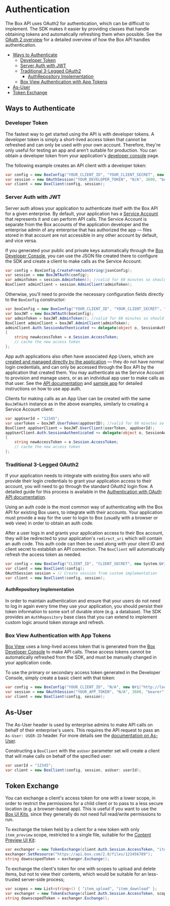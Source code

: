 Authentication
==============

The Box API uses OAuth2 for authentication, which can be difficult to implement.
The SDK makes it easier by providing classes that handle obtaining tokens and
automatically refreshing them when possible. See the
[OAuth 2 overview](https://developer.box.com/en/guides/authentication/) for a detailed
overview of how the Box API handles authentication.

<!-- START doctoc generated TOC please keep comment here to allow auto update -->
<!-- DON'T EDIT THIS SECTION, INSTEAD RE-RUN doctoc TO UPDATE -->


- [Ways to Authenticate](#ways-to-authenticate)
  - [Developer Token](#developer-token)
  - [Server Auth with JWT](#server-auth-with-jwt)
  - [Traditional 3-Legged OAuth2](#traditional-3-legged-oauth2)
    - [AuthRepository Implementation](#authrepository-implementation)
  - [Box View Authentication with App Tokens](#box-view-authentication-with-app-tokens)
- [As-User](#as-user)
- [Token Exchange](#token-exchange)

<!-- END doctoc generated TOC please keep comment here to allow auto update -->

Ways to Authenticate
--------------------

### Developer Token

The fastest way to get started using the API is with developer tokens. A
developer token is simply a short-lived access token that cannot be refreshed
and can only be used with your own account. Therefore, they're only useful for
testing an app and aren't suitable for production. You can obtain a developer
token from your application's
[developer console][dev-console] page.

The following example creates an API client with a developer token:

<!-- sample x_auth init_with_dev_token -->
```c#
var config = new BoxConfig("YOUR_CLIENT_ID", "YOUR_CLIENT_SECRET", new Uri("http://localhost"));
var session = new OAuthSession("YOUR_DEVELOPER_TOKEN", "N/A", 3600, "bearer");
var client = new BoxClient(config, session);
```

[dev-console]: https://app.box.com/developers/console

### Server Auth with JWT

Server auth allows your application to authenticate itself with the Box API
for a given enterprise.  By default, your application has a
[Service Account](https://developer.box.com/en/guides/authentication/user-types/)
that represents it and can perform API calls.  The Service Account is separate
from the Box accounts of the application developer and the enterprise admin of
any enterprise that has authorized the app — files stored in that account are
not accessible in any other account by default, and vice versa.

If you generated your public and private keys automatically through the
[Box Developer Console][dev-console], you can use the JSON file created there
to configure the SDK and create a client to make calls as the
Service Account:

<!-- sample x_auth init_with_jwt_enterprise -->
```c#
var config = BoxConfig.CreateFromJsonString(jsonConfig);
var session = new BoxJWTAuth(config);
var adminToken = session.AdminToken(); //valid for 60 minutes so should be cached and re-used
BoxClient adminClient = session.AdminClient(adminToken);
```

Otherwise, you'll need to provide the necessary configuration fields directly
to the `BoxConfig` constructor:

<!-- sample x_auth init_with_jwt_enterprise_with_config -->
```c#
var boxConfig = new BoxConfig("YOUR_CLIENT_ID", "YOUR_CLIENT_SECRET", "YOUR_ENTERPRISE_ID", "ENCRYPTED_PRIVATE_KEY", "PRIVATE_KEY_PASSWORD", "PUBLIC_KEY_ID");
var boxJWT = new BoxJWTAuth(boxConfig);
var adminToken = boxJWT.AdminToken(); //valid for 60 minutes so should be cached and re-used
BoxClient adminClient = boxJWT.AdminClient(adminToken);
adminClient.Auth.SessionAuthenticated += delegate(object o, SessionAuthenticatedEventArgs e)
{
    string newAccessToken = e.Session.AccessToken;
    // cache the new access token
};
```

App auth applications also often have associated App Users, which are
[created and managed directly by the application](https://developer.box.com/en/guides/authentication/user-types/)
— they do not have normal login credentials, and can only be accessed through
the Box API by the application that created them.  You may authenticate as the
Service Account to provision and manage users, or as an individual app user to
make calls as that user.  See the [API documentation](https://developer.box.com/en/guides/applications/custom-apps/)
and [sample app](https://github.com/box/box-windows-sdk-v2/tree/master/Box.V2.Samples.JWTAuth)
for detailed instructions on how to use app auth.

Clients for making calls as an App User can be created with the same `BoxJWTAuth`
instance as in the above examples, similarly to creating a Service Account client:

<!-- sample x_auth init_with_jwt_with_user_id -->
```c#
var appUserId = "12345";
var userToken = boxJWT.UserToken(appUserID); //valid for 60 minutes so should be cached and re-used
BoxClient appUserClient = boxJWT.UserClient(userToken, appUserId);
appUserClient.Auth.SessionAuthenticated += delegate(object o, SessionAuthenticatedEventArgs e)
{
    string newAccessToken = e.Session.AccessToken;
    // cache the new access token
};
```

### Traditional 3-Legged OAuth2

If your application needs to integrate with existing Box users who will provide
their login credentials to grant your application access to their account, you
will need to go through the standard OAuth2 login flow.  A detailed guide for
this process is available in the
[Authentication with OAuth API documentation](https://developer.box.com/en/guides/applications/custom-apps/oauth2-setup/).

Using an auth code is the most common way of authenticating with the Box API for
existing Box users, to integrate with their accounts.
Your application must provide a way for the user to login to Box (usually with a
browser or web view) in order to obtain an auth code.

After a user logs in and grants your application access to their Box account,
they will be redirected to your application's `redirect_uri` which will contain
an auth code. This auth code can then be used along with your client ID and
client secret to establish an API connection.  The `BoxClient` will
automatically refresh the access token as needed.

```c#
var config = new BoxConfig("CLIENT_ID", "CLIENT_SECRET", new System.Uri("YOUR_REDIRECT_URL"));
var client = new BoxClient(config);
OAuthSession session = // Create session from custom implementation
var client = new BoxClient(config, session);
```

#### AuthRepository Implementation

In order to maintain authentication and ensure that your users do not need to
log in again every time they use your application, you should persist their
token information to some sort of durable store (e.g. a database).  The SDK
provides an `AuthRepository` base class that you can extend to implement custom
logic around token storage and refresh.

### Box View Authentication with App Tokens

[Box View](https://developer.box.com/en/guides/embed/box-view/)
uses a long-lived access token that is generated from the
[Box Developer Console][dev-console] to make API calls.  These access tokens
cannot be automatically refreshed from the SDK, and must be manually changed in
your application code.

To use the primary or secondary access token generated in the Developer Console,
simply create a basic client with that token:

<!-- sample x_auth init_with_app_token -->
```c#
var config = new BoxConfig("YOUR_CLIENT_ID", "N/A", new Uri("http://localhost"));
var session = new OAuthSession("YOUR_APP_TOKEN", "N/A", 3600, "bearer");
var client = new BoxClient(config, session);
```

As-User
-------

The As-User header is used by enterprise admins to make API calls on behalf of
their enterprise's users. This requires the API request to pass an
`As-User: USER-ID` header. For more details see the 
[documentation on As-User](https://developer.box.com/en/guides/authentication/oauth2/as-user/).

Constructing a `BoxClient` with the `asUser` parameter set will create a client
that will make calls on behalf of the specified user:

<!-- sample x_auth init_with_as_user_header -->
```c#
var userId = "12345";
var client = new BoxClient(config, session, asUser: userId);
```

Token Exchange
--------------

You can exchange a client's access token for one with a lower scope, in order
to restrict the permissions for a child client or to pass to a less secure
location (e.g. a browser-based app).  This is useful if you want to use the
[Box UI Kits](https://developer.box.com/en/guides/embed/ui-elements/), since they generally
do not need full read/write permissions to run.

To exchange the token held by a client for a new token with only `item_preview`
scope, restricted to a single file, suitable for the
[Content Preview UI Kit](https://developer.box.com/en/guides/embed/ui-elements/preview/):

<!-- sample post_oauth2_token downscope_token -->
```c#
var exchanger = new TokenExchange(client.Auth.Session.AccessToken, "item_preview");
exchanger.SetResource("https://api.box.com/2.0/files/123456789");
string downscopedToken = exchanger.Exchange();
```

To exchange the client's token for one with scopes to upload and delete items, but not to view their contents,
which would be suitable for an less-trusted server-side process;
```c#
var scopes = new List<string>() { "item_upload", "item_download" };
var exchanger = new TokenExchange(client.Auth.Session.AccessToken, scopes);
string downscopedToken = exchanger.Exchange();
```
